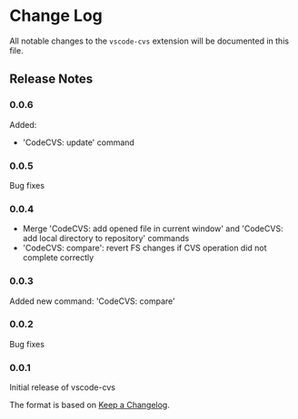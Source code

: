 # Change Log

All notable changes to the `vscode-cvs` extension will be documented in this file.

## Release Notes

### 0.0.6

Added:
* 'CodeCVS: update' command

### 0.0.5

Bug fixes

### 0.0.4

* Merge 'CodeCVS: add opened file in current window' and 'CodeCVS: add local directory to repository' commands
* 'CodeCVS: compare': revert FS changes if CVS operation did not complete correctly

### 0.0.3

Added new command: 'CodeCVS: compare'

### 0.0.2

Bug fixes

### 0.0.1

Initial release of vscode-cvs

The format is based on [Keep a Changelog](http://keepachangelog.com/).